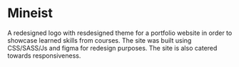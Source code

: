 
# Mineist

A redesigned logo with resdesigned theme for a portfolio website in order to showcase learned skills from courses. The site was built using CSS/SASS/Js and figma for redesign purposes. The site is also catered towards responsiveness.
